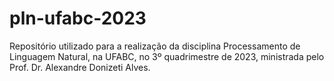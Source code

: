 # pln-ufabc-2023
Repositório utilizado para a realização da disciplina Processamento de Linguagem Natural, na UFABC, no 3º quadrimestre de 2023, ministrada pelo Prof. Dr. Alexandre Donizeti Alves.
